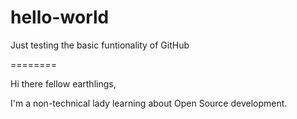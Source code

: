 # hello-world
Just testing the basic funtionality of GitHub

========

Hi there fellow earthlings,

I'm a non-technical lady learning about Open Source development.
